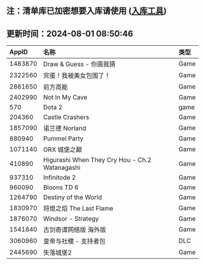 ## 注：清单库已加密想要入库请使用 ([入库工具](https://github.com/BlankTMing/ManifestAutoUpdate/releases))

## 更新时间：2024-08-01 08:50:46
| AppID | 名称 | 类型  |
| :-------------------- | :----------------------------- | :----------- |
| 1483870 | Draw & Guess - 你画我猜| Game |
| 2322560 | 完蛋！我被美女包围了！| Game |
| 2881650 | 前方高能| Game |
| 2402990 | Not In My Cave| Game |
| 570 | Dota 2| game |
| 204360 | Castle Crashers| Game |
| 1857090 | 诺兰德 Norland| Game |
| 880940 | Pummel Party| Game |
| 1071140 | ORX 城堡之巅| Game |
| 410890 | Higurashi When They Cry Hou - Ch.2 Watanagashi| Game |
| 937310 | Infinitode 2| Game |
| 960090 | Bloons TD 6| Game |
| 1264790 | Destiny of the World| Game |
| 1830970 | 将熄之焰 The Last Flame| Game |
| 1876070 | Windsor - Strategy| Game |
| 1541840 | 古剑奇谭网络版 海外版| Game |
| 3060960 | 皇帝与社稷 - 支持者包| DLC |
| 2445690 | 失落城堡2| Game |
